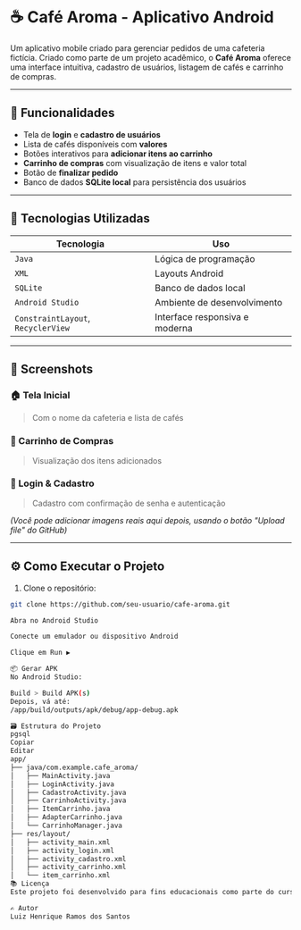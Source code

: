 # ☕ Café Aroma - Aplicativo Android

Um aplicativo mobile criado para gerenciar pedidos de uma cafeteria fictícia. Criado como parte de um projeto acadêmico, o **Café Aroma** oferece uma interface intuitiva, cadastro de usuários, listagem de cafés e carrinho de compras.

---

## 📱 Funcionalidades

- Tela de **login** e **cadastro de usuários**
- Lista de cafés disponíveis com **valores**
- Botões interativos para **adicionar itens ao carrinho**
- **Carrinho de compras** com visualização de itens e valor total
- Botão de **finalizar pedido**
- Banco de dados **SQLite local** para persistência dos usuários

---

## 🧪 Tecnologias Utilizadas

| Tecnologia       | Uso                         |
|------------------|-----------------------------|
| `Java`           | Lógica de programação       |
| `XML`            | Layouts Android             |
| `SQLite`         | Banco de dados local        |
| `Android Studio` | Ambiente de desenvolvimento |
| `ConstraintLayout`, `RecyclerView` | Interface responsiva e moderna |

---

## 📸 Screenshots

### 🏠 Tela Inicial  
> Com o nome da cafeteria e lista de cafés

### 🛒 Carrinho de Compras  
> Visualização dos itens adicionados

### 👤 Login & Cadastro  
> Cadastro com confirmação de senha e autenticação

*(Você pode adicionar imagens reais aqui depois, usando o botão "Upload file" do GitHub)*

---

## ⚙️ Como Executar o Projeto

1. Clone o repositório:

```bash
git clone https://github.com/seu-usuario/cafe-aroma.git

Abra no Android Studio

Conecte um emulador ou dispositivo Android

Clique em Run ▶

📦 Gerar APK
No Android Studio:

Build > Build APK(s)
Depois, vá até:
/app/build/outputs/apk/debug/app-debug.apk

🗃️ Estrutura do Projeto
pgsql
Copiar
Editar
app/
├── java/com.example.cafe_aroma/
│   ├── MainActivity.java
│   ├── LoginActivity.java
│   ├── CadastroActivity.java
│   ├── CarrinhoActivity.java
│   ├── ItemCarrinho.java
│   ├── AdapterCarrinho.java
│   └── CarrinhoManager.java
├── res/layout/
│   ├── activity_main.xml
│   ├── activity_login.xml
│   ├── activity_cadastro.xml
│   ├── activity_carrinho.xml
│   └── item_carrinho.xml
📚 Licença
Este projeto foi desenvolvido para fins educacionais como parte do curso de Projeto Integrador em Tecnologia da Informação II da UFMS.

✍️ Autor
Luiz Henrique Ramos dos Santos
